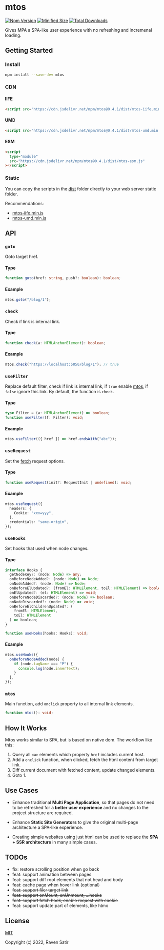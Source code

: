 # mtos

<p align="left">
  <a href="https://www.npmjs.com/package/mtos"><img src="https://img.shields.io/npm/v/mtos.svg?color=0EA5E9" alt="Npm Version"></a>
  <a href="https://www.npmjs.com/package/mtos"><img src="https://img.shields.io/bundlephobia/min/mtos" alt="Minified Size"></a>
  <a href="https://www.npmjs.com/package/mtos"><img src="https://img.shields.io/npm/dt/mtos.svg?color=1388bd" alt="Total Downloads"></a>
</p>

Gives MPA a SPA-like user experience with no refreshing and incremenal loading.

## Getting Started

### Install

```sh
npm install --save-dev mtos
```

### CDN

#### IIFE

```html
<script src="https://cdn.jsdelivr.net/npm/mtos@0.4.1/dist/mtos-iife.min.js"></script>
```

#### UMD

```html
<script src="https://cdn.jsdelivr.net/npm/mtos@0.4.1/dist/mtos-umd.min.js"></script>
```

#### ESM

```html
<script
  type="module"
  src="https://cdn.jsdelivr.net/npm/mtos@0.4.1/dist/mtos-esm.js"
></script>
```

### Static

You can copy the scripts in the [dist](https://github.com/voorjaar/mtos/blob/main/dist/) folder directly to your web server static folder.

Recommendations:

- [mtos-iife.min.js](https://github.com/voorjaar/mtos/blob/main/dist/mtos-iife.min.js)
- [mtos-umd.min.js](https://github.com/voorjaar/mtos/blob/main/dist/mtos-umd.min.js)

## API

### `goto`

Goto target href.

#### Type

```typescript
function goto(href: string, push?: boolean): boolean;
```

#### Example

```typescript
mtos.goto("/blog/1");
```

### `check`

Check if link is internal link.

#### Type

```typescript
function check(a: HTMLAnchorElement): boolean;
```

#### Example

```typescript
mtos.check("https://localhost:5050/blog/1"); // true
```

### `useFilter`

Replace default filter, check if link is internal link, if `true` enable [mtos](https://www.npmjs.com/package/mtos), if `false` ignore this link. By default, the function is `check`.

#### Type

```typescript
type Filter = (a: HTMLAnchorElement) => boolean;
function useFilter(f: Filter): void;
```

#### Example

```typescript
mtos.useFilter(({ href }) => href.endsWith("abc"));
```

### `useRequest`

Set the [fetch](https://developer.mozilla.org/en-US/docs/Web/API/fetch) request options.

#### Type

```typescript
function useRequest(init?: RequestInit | undefined): void;
```

#### Example

```typescript
mtos.useRequest({
  headers: {
    Cookie: "xxx=yyy",
  },
  credentials: "same-origin",
});
```

### `useHooks`

Set hooks that used when node changes.

#### Type

```typescript
interface Hooks {
  getNodeKey?: (node: Node) => any;
  onBeforeNodeAdded?: (node: Node) => Node;
  onNodeAdded?: (node: Node) => Node;
  onBeforeElUpdated?: (fromEl: HTMLElement, toEl: HTMLElement) => boolean;
  onElUpdated?: (el: HTMLElement) => void;
  onBeforeNodeDiscarded?: (node: Node) => boolean;
  onNodeDiscarded?: (node: Node) => void;
  onBeforeElChildrenUpdated?: (
    fromEl: HTMLElement,
    toEl: HTMLElement
  ) => boolean;
}

function useHooks(hooks: Hooks): void;
```

#### Example

```typescript
mtos.useHooks({
  onBeforeNodeAdded(node) {
    if (node.tagName === "P") {
      console.log(node.innerText);
    }
  },
});
```

### `mtos`

Main function, add `onclick` property to all internal link elements.

```typescript
function mtos(): void;
```

## How It Works

Mtos works similar to SPA, but is based on native dom. The workflow like this:

1. Query all `<a>` elements which property `href` includes current host.
2. Add a `onclick` function, when clicked, fetch the html content from target link.
3. Diff current document with fetched content, update changed elements.
4. Goto 1.

## Use Cases

- Enhance traditional **Multi Page Application**, so that pages do not need to be refreshed for a **better user experience** and no changes to the project structure are required.

- Enhance **Static Site Generators** to give the original multi-page architecture a SPA-like experience.

- Creating simple websites using just html can be used to replace the **SPA + SSR architecture** in many simple cases.

## TODOs

- fix: restore scrolling position when go back
- feat: support animation between pages
- feat: support diff root elements that not head and body
- feat: cache page when hover link (optional)
- ~~feat: support filer target link~~
- ~~feat: support onMount, onUnmount, ...hooks~~
- ~~feat: support fetch hook, enable request with cookie~~
- feat: support update part of elements, like htmx

## License

[MIT](https://github.com/voorjaar/mtos/blob/main/LICENSE)

Copyright (c) 2022, Raven Satir
